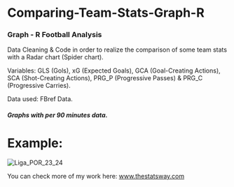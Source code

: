 # Comparing-Team-Stats-Graph-R

### Graph - R Football Analysis


Data Cleaning & Code in order to realize the comparison of some team stats with a Radar chart (Spider chart).

Variables: GLS (Gols), xG (Expected Goals), GCA (Goal-Creating Actions), SCA (Shot-Creating Actions), PRG_P (Progressive Passes) & PRG_C (Progressive Carries).

Data used: FBref Data.


#### *Graphs with per 90 minutes data.*


# Example:

![Liga_POR_23_24](https://github.com/user-attachments/assets/8458332d-f064-4e65-a904-df571a15d1ca)


You can check more of my work here: www.thestatsway.com
